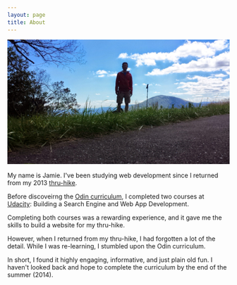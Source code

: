 ```yaml
---
layout: page
title: About
---
```

![About](/assets/about.jpg)

My name is Jamie.  I've been studying web development since I returned from my 2013 [thru-hike](http://www.atjindo.com).

Before discoveirng the [Odin curriculum](http://www.theodinproject.com/courses), I completed two courses at [Udacity](https://www.udacity.com/): Building a Search Engine and Web App Development.

Completing both courses was a rewarding experience, and it gave me the skills to build a website for my thru-hike.

However, when I returned from my thru-hike, I had forgotten a lot of the detail. While I was re-learning, I stumbled upon the Odin curriculum.

In short, I found it highly engaging, informative, and just plain old fun. I haven't looked back and hope to complete the curriculum by the end of the summer (2014).
